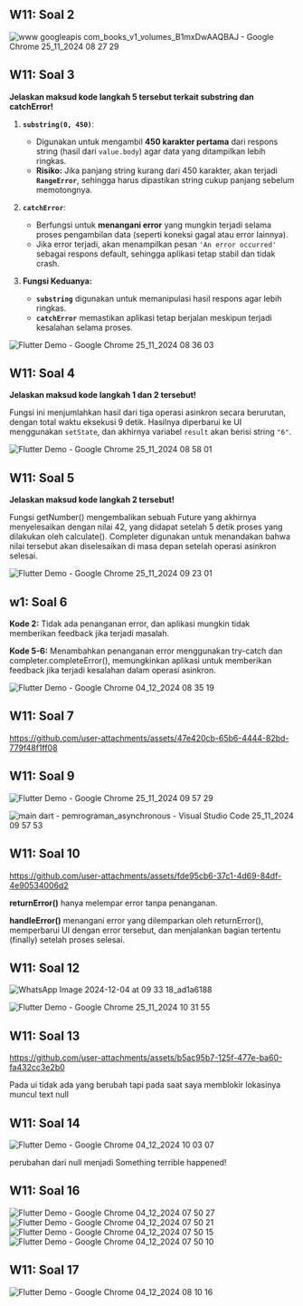 ## W11: Soal 2
![www googleapis com_books_v1_volumes_B1mxDwAAQBAJ - Google Chrome 25_11_2024 08 27 29](https://github.com/user-attachments/assets/3367e433-728a-4b17-99c5-8cbd48cf446f)

## W11: Soal 3

**Jelaskan maksud kode langkah 5 tersebut terkait substring dan catchError!**

1. **`substring(0, 450)`**:
   - Digunakan untuk mengambil **450 karakter pertama** dari respons string (hasil dari `value.body`) agar data yang ditampilkan lebih ringkas.
   - **Risiko:** Jika panjang string kurang dari 450 karakter, akan terjadi **`RangeError`**, sehingga harus dipastikan string cukup panjang sebelum memotongnya.

2. **`catchError`**:
   - Berfungsi untuk **menangani error** yang mungkin terjadi selama proses pengambilan data (seperti koneksi gagal atau error lainnya).
   - Jika error terjadi, akan menampilkan pesan `'An error occurred'` sebagai respons default, sehingga aplikasi tetap stabil dan tidak crash.

3. **Fungsi Keduanya:**
   - **`substring`** digunakan untuk memanipulasi hasil respons agar lebih ringkas.
   - **`catchError`** memastikan aplikasi tetap berjalan meskipun terjadi kesalahan selama proses.

![Flutter Demo - Google Chrome 25_11_2024 08 36 03](https://github.com/user-attachments/assets/869bc088-dbcd-4a4b-a91f-5d9f1dd30478)

## W11: Soal 4

**Jelaskan maksud kode langkah 1 dan 2 tersebut!**

Fungsi ini menjumlahkan hasil dari tiga operasi asinkron secara berurutan, dengan total waktu eksekusi 9 detik. Hasilnya diperbarui ke UI menggunakan `setState`, dan akhirnya variabel `result` akan berisi string `"6"`.

![Flutter Demo - Google Chrome 25_11_2024 08 58 01](https://github.com/user-attachments/assets/f2af386b-9727-435b-8eba-6e8b9273e34e)

## W11: Soal 5

**Jelaskan maksud kode langkah 2 tersebut!**

Fungsi getNumber() mengembalikan sebuah Future yang akhirnya menyelesaikan dengan nilai 42, yang didapat setelah 5 detik proses yang dilakukan oleh calculate(). Completer digunakan untuk menandakan bahwa nilai tersebut akan diselesaikan di masa depan setelah operasi asinkron selesai.

![Flutter Demo - Google Chrome 25_11_2024 09 23 01](https://github.com/user-attachments/assets/163af630-8b53-4433-bffe-134e84786c03)

## w1: Soal 6
**Kode 2:** Tidak ada penanganan error, dan aplikasi mungkin tidak memberikan feedback jika terjadi masalah.

**Kode 5-6:** Menambahkan penanganan error menggunakan try-catch dan completer.completeError(), memungkinkan aplikasi untuk memberikan feedback jika terjadi kesalahan dalam operasi asinkron.

![Flutter Demo - Google Chrome 04_12_2024 08 35 19](https://github.com/user-attachments/assets/36f45731-bac4-4b8f-8928-46cb8fb96984)

## W11: Soal 7

https://github.com/user-attachments/assets/47e420cb-65b6-4444-82bd-779f48f1ff08


## W11: Soal 9

![Flutter Demo - Google Chrome 25_11_2024 09 57 29](https://github.com/user-attachments/assets/e24848c3-bed9-4c60-b024-45f6bc1eeea1)

![main dart - pemrograman_asynchronous - Visual Studio Code 25_11_2024 09 57 53](https://github.com/user-attachments/assets/bfa20746-9874-489c-90a1-546a8dcf7c3d)

## W11: Soal 10
https://github.com/user-attachments/assets/fde95cb6-37c1-4d69-84df-4e90534006d2

**returnError()** hanya melempar error tanpa penanganan.

**handleError()** menangani error yang dilemparkan oleh returnError(), memperbarui UI dengan error tersebut, dan menjalankan bagian tertentu (finally) setelah proses selesai.

## W11: Soal 12

![WhatsApp Image 2024-12-04 at 09 33 18_ad1a6188](https://github.com/user-attachments/assets/bb7388a5-5672-4028-862d-7f46d9c98036)

![Flutter Demo - Google Chrome 25_11_2024 10 31 55](https://github.com/user-attachments/assets/7888f3fc-b88c-43b7-994c-e226a2660199)

## W11: Soal 13

https://github.com/user-attachments/assets/b5ac95b7-125f-477e-ba60-fa432cc3e2b0

Pada ui tidak ada yang berubah tapi pada saat saya memblokir lokasinya muncul text null

## W11: Soal 14
![Flutter Demo - Google Chrome 04_12_2024 10 03 07](https://github.com/user-attachments/assets/a99c7f57-83a9-4484-b223-512734110c14)

perubahan dari null menjadi Something terrible happened!

## W11: Soal 16
![Flutter Demo - Google Chrome 04_12_2024 07 50 27](https://github.com/user-attachments/assets/0fa7c286-98cc-4dec-9324-431a1df39dd1)
![Flutter Demo - Google Chrome 04_12_2024 07 50 21](https://github.com/user-attachments/assets/55d4f122-da30-4fe4-91b1-f71511b2d1a9)
![Flutter Demo - Google Chrome 04_12_2024 07 50 15](https://github.com/user-attachments/assets/21df4f36-b0ea-4548-94e7-55452847f4a5)
![Flutter Demo - Google Chrome 04_12_2024 07 50 10](https://github.com/user-attachments/assets/d95315d5-b0d7-4343-b8c7-569066014738)

## W11: Soal 17
![Flutter Demo - Google Chrome 04_12_2024 08 10 16](https://github.com/user-attachments/assets/d5010d6b-68b9-4e58-94f8-638e3ea22515)







